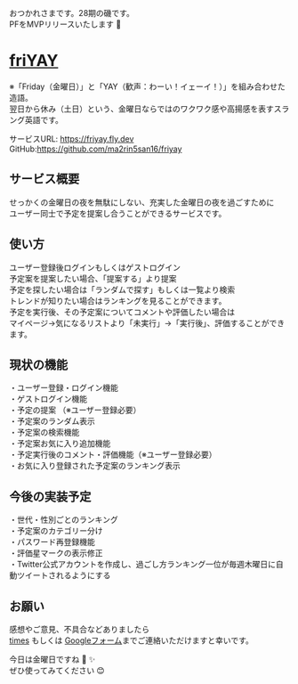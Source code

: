おつかれさまです。28期の磯です。  
PFをMVPリリースいたします :raised_hands:  
# **[friYAY](https://friyay.fly.dev/)**
※「Friday（金曜日）」と「YAY（歓声：わーい！イェーイ！）」を組み合わせた造語。  
翌日から休み（土日）という、金曜日ならではのワクワク感や高揚感を表すスラング英語です。

サービスURL: https://friyay.fly.dev  
GitHub:https://github.com/ma2rin5san16/friyay

## **サービス概要**
せっかくの金曜日の夜を無駄にしない、充実した金曜日の夜を過ごすために  
ユーザー同士で予定を提案し合うことができるサービスです。

## **使い方**
ユーザー登録後ログインもしくはゲストログイン  
予定案を提案したい場合、「提案する」より提案  
予定を探したい場合は「ランダムで探す」もしくは一覧より検索  
トレンドが知りたい場合はランキングを見ることができます。  
予定を実行後、その予定案についてコメントや評価したい場合は  
マイページ→気になるリストより「未実行」→「実行後」、評価することができます。

## **現状の機能**
・ユーザー登録・ログイン機能  
・ゲストログイン機能  
・予定の提案 （※ユーザー登録必要）  
・予定案のランダム表示   
・予定案の検索機能  
・予定案お気に入り追加機能  
・予定実行後のコメント・評価機能（※ユーザー登録必要）  
・お気に入り登録された予定案のランキング表示

## **今後の実装予定**
・世代・性別ごとのランキング  
・予定案のカテゴリー分け  
・パスワード再登録機能  
・評価星マークの表示修正  
・Twitter公式アカウントを作成し、過ごし方ランキング一位が毎週木曜日に自動ツイートされるようにする 

## **お願い**
感想やご意見、不具合などありましたら  
[times](https://chat.runteq.jp/runteq/channels/times_28_iso_matsuri) もしくは  [Googleフォーム](https://docs.google.com/forms/d/e/1FAIpQLSfngOjZi8SVp64bZEQzo5HiIxU4zVYXxapEe9dqADCDG0T4Yg/viewform?usp=sf_link)までご連絡いただけますと幸いです。  

今日は金曜日ですね :man_dancing:  :sparkles:  
ぜひ使ってみてください :blush: 